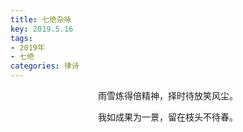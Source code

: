 ```yaml
---
title: 七绝杂咏
key: 2019.5.16
tags: 
- 2019年 
- 七绝
categories: 律诗
---
```


<p align="center">雨雪炼得倍精神，择时待放笑风尘。
</p>
<p align="center">我如成果为一景，留在枝头不待春。
</p>
